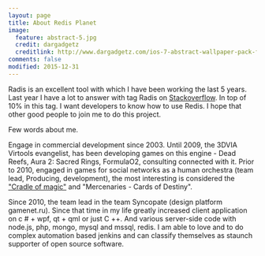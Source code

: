```yaml
---
layout: page
title: About Redis Planet
image:
  feature: abstract-5.jpg
  credit: dargadgetz
  creditlink: http://www.dargadgetz.com/ios-7-abstract-wallpaper-pack-for-iphone-5-and-ipod-touch-retina/
comments: false
modified: 2015-12-31
---
```


Radis is an excellent tool with which I have been working the last 5 years. Last year I have a lot to answer with tag Radis on [Stackoverflow](http://stackoverflow.com/users/2982437/misterion). 
In top of 10% in this tag. I want developers to know how to use Redis. I hope that other good people to join me to do this project.

Few words about me.  

Engage in commercial development since 2003. Until 2009, the 3DVIA Virtools evangelist, has been developing games on this engine - Dead Reefs, Aura 2: Sacred Rings, FormulaO2,
 consulting connected with it. Prior to 2010, engaged in games for social networks as a human orchestra (team lead, Producing, development), the most interesting is considered the
 ["Cradle of magic"](http://vk.com/cradle_of_magic) and "Mercenaries - Cards of Destiny".

Since 2010, the team lead in the team Syncopate (design platform gamenet.ru). Since that time in my life greatly increased client application on c # + wpf, qt + qml or just C ++.
 And various server-side code with node.js, php, mongo, mysql and mssql, redis. I am able to love and to do complex automation based jenkins and can classify themselves as staunch 
supporter of open source software.


